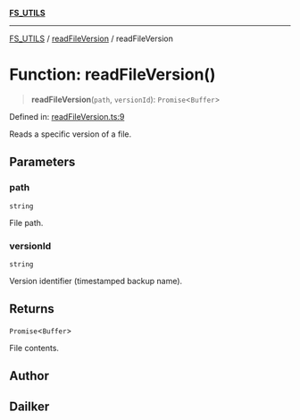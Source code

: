 [**FS_UTILS**](../../README.md)

***

[FS_UTILS](../../README.md) / [readFileVersion](../README.md) / readFileVersion

# Function: readFileVersion()

> **readFileVersion**(`path`, `versionId`): `Promise`\<`Buffer`\>

Defined in: [readFileVersion.ts:9](https://github.com/dailker/everyutil/blob/7c30ec40bbb398255a9be572db0a537e8bcb9c11/src/fs/readFileVersion.ts#L9)

Reads a specific version of a file.

## Parameters

### path

`string`

File path.

### versionId

`string`

Version identifier (timestamped backup name).

## Returns

`Promise`\<`Buffer`\>

File contents.

## Author

## Dailker
